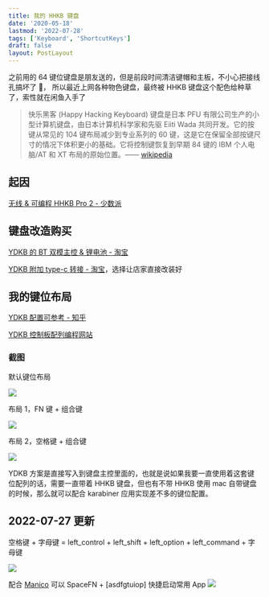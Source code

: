 ```yaml
---
title: 我的 HHKB 键盘
date: '2020-05-18'
lastmod: '2022-07-28'
tags: ['Keyboard', 'ShortcutKeys']
draft: false
layout: PostLayout
---
```


之前用的 64 键位键盘是朋友送的，但是前段时间清洁键帽和主板，不小心把接线孔搞坏了 🤣， 所以最近上网各种物色键盘，最终被 HHKB 键盘这个配色给种草了，索性就在闲鱼入手了

> 快乐黑客 (Happy Hacking Keyboard) 键盘是日本 PFU 有限公司生产的小型计算机键盘，由日本计算机科学家和先驱 Eiiti Wada 共同开发。它的按键从常见的 104 键布局减少到专业系列的 60 键，这是它在保留全部按键尺寸的情况下体积更小的基础。它将控制键恢复到早期 84 键的 IBM 个人电脑/AT 和 XT 布局的原始位置。—— [wikipedia](https://en.wikipedia.org/wiki/Happy_Hacking_Keyboard)

## 起因

[无线 & 可编程 HHKB Pro 2 - 少数派](https://sspai.com/post/45539)

## 键盘改造购买

[YDKB 的 BT 双模主控 & 锂电池 - 淘宝](https://item.taobao.com/item.htm?id=590221409485)

[YDKB 附加 type-c 转接 - 淘宝](https://item.taobao.com/item.htm?spm=2013.1.0.0.158914a0fsSrS6&id=600934489355)，选择让店家直接改装好

## 我的键位布局

[YDKB 配置可参考 - 知乎](https://zhuanlan.zhihu.com/p/65519220)

[YDKB 控制板配列编程网站](https://ydkb.io/)

### 截图

默认键位布局

![](https://static.junanch.com/9LIE84-20220728.jpg)

布局 1，FN 键 + 组合键

![](https://static.junanch.com/r8GvI8-20220728.jpg)

布局 2，空格键 + 组合键

![](https://static.junanch.com/AM5mhn-20220728.jpg)

YDKB 方案是直接写入到键盘主控里面的，也就是说如果我要一直使用着这套键位配列的话，需要一直带着 HHKB 键盘，但也有不带 HHKB 使用 mac 自带键盘的时候，那么就可以配合 karabiner 应用实现差不多的键位配置。

## 2022-07-27 更新

空格键 + 字母键 = left_control + left_shift + left_option + left_command + 字母键

![](https://static.junanch.com/kj4Nh7-20220727.png)

配合 [Manico](https://manico.im/) 可以 SpaceFN + [asdfgtuiop] 快捷启动常用 App
![](https://static.junanch.com/0yAaCo-20220726.png)
